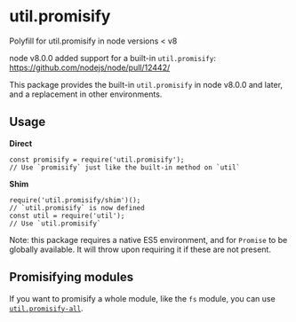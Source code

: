 util.promisify
==============

Polyfill for util.promisify in node versions &lt; v8

node v8.0.0 added support for a built-in `util.promisify`: https://github.com/nodejs/node/pull/12442/

This package provides the built-in `util.promisify` in node v8.0.0 and later, and a replacement in other environments.

Usage
-----

**Direct**

    const promisify = require('util.promisify');
    // Use `promisify` just like the built-in method on `util`

**Shim**

    require('util.promisify/shim')();
    // `util.promisify` is now defined
    const util = require('util');
    // Use `util.promisify`

Note: this package requires a native ES5 environment, and for `Promise` to be globally available. It will throw upon requiring it if these are not present.

Promisifying modules
--------------------

If you want to promisify a whole module, like the `fs` module, you can use [`util.promisify-all`](https://www.npmjs.com/package/util.promisify-all).
